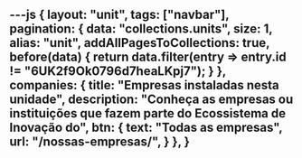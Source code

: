 ---js 
{
  layout: "unit",
  tags: ["navbar"],
  pagination: {
    data: "collections.units",
    size: 1,
    alias: "unit",
    addAllPagesToCollections: true,
    before(data) {
      return data.filter(entry => entry.id != "6UK2f9Ok0796d7heaLKpj7");
    } 
  },
  companies: {
    title: "<span class='text-primary'>Empresas</span> instaladas nesta unidade",
    description: "Conheça as empresas ou instituições que fazem parte do Ecossistema de Inovação do",
    btn: {
      text: "Todas as empresas",
      url: "/nossas-empresas/",
    }
  },
}
---